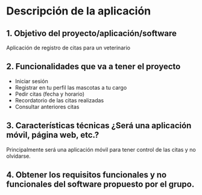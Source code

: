 # **Descripción de la aplicación**

## 1. Objetivo del proyecto/aplicación/software
Aplicación de registro de citas para un veterinario

## 2. Funcionalidades que va a tener el proyecto
* Iniciar sesión
* Registrar en tu perfil las mascotas a tu cargo
* Pedir citas (fecha y horario)
* Recordatorio de las citas realizadas
* Consultar anteriores citas

## 3. Características técnicas ¿Será una aplicación móvil, página web, etc.?
Principalmente será una aplicación móvil para tener control de las citas y no olvidarse. 

## 4. Obtener los requisitos funcionales y no funcionales del software propuesto por el grupo.

